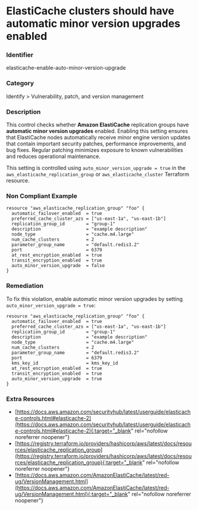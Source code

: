 # ElastiCache clusters should have automatic minor version upgrades enabled

### Identifier

elasticache-enable-auto-minor-version-upgrade

### Category

Identify > Vulnerability, patch, and version management

### Description

This control checks whether **Amazon ElastiCache** replication groups have **automatic minor version upgrades** enabled. Enabling this setting ensures that ElastiCache nodes automatically receive minor engine version updates that contain important security patches, performance improvements, and bug fixes. Regular patching minimizes exposure to known vulnerabilities and reduces operational maintenance.

This setting is controlled using `auto_minor_version_upgrade = true` in the `aws_elasticache_replication_group` or `aws_elasticache_cluster` Terraform resource.

### Non Compliant Example

``` hcl
resource "aws_elasticache_replication_group" "foo" {
  automatic_failover_enabled  = true
  preferred_cache_cluster_azs = ["us-east-1a", "us-east-1b"]
  replication_group_id        = "group-1"
  description                 = "example description"
  node_type                   = "cache.m4.large"
  num_cache_clusters          = 2
  parameter_group_name        = "default.redis3.2"
  port                        = 6379
  at_rest_encryption_enabled  = true
  transit_encryption_enabled  = true
  auto_minor_version_upgrade  = false
}
```

### Remediation

To fix this violation, enable automatic minor version upgrades by setting `auto_minor_version_upgrade = true`:

``` hcl
resource "aws_elasticache_replication_group" "foo" {
  automatic_failover_enabled  = true
  preferred_cache_cluster_azs = ["us-east-1a", "us-east-1b"]
  replication_group_id        = "group-1"
  description                 = "example description"
  node_type                   = "cache.m4.large"
  num_cache_clusters          = 2
  parameter_group_name        = "default.redis3.2"
  port                        = 6379
  kms_key_id                  = kms_key_id
  at_rest_encryption_enabled  = true
  transit_encryption_enabled  = true
  auto_minor_version_upgrade  = true
}
```

### Extra Resources

- [https://docs.aws.amazon.com/securityhub/latest/userguide/elasticache-controls.html#elasticache-2](https://docs.aws.amazon.com/securityhub/latest/userguide/elasticache-controls.html#elasticache-2){:target="_blank" rel="nofollow noreferrer noopener"}
- [https://registry.terraform.io/providers/hashicorp/aws/latest/docs/resources/elasticache_replication_group](https://registry.terraform.io/providers/hashicorp/aws/latest/docs/resources/elasticache_replication_group){:target="_blank" rel="nofollow noreferrer noopener"}
- [https://docs.aws.amazon.com/AmazonElastiCache/latest/red-ug/VersionManagement.html](https://docs.aws.amazon.com/AmazonElastiCache/latest/red-ug/VersionManagement.html){:target="_blank" rel="nofollow noreferrer noopener"}

